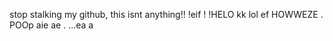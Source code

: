 stop stalking my github, this isnt anything!!
!eif
!
!HELO
kk lol
ef
HOWWEZE
.
POOp
aie
ae
.
...ea
a
